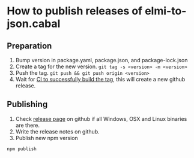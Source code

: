 # How to publish releases of elmi-to-json.cabal

## Preparation

1.  Bump version in package.yaml, package.json, and package-lock.json
1.  Create a tag for the new version. `git tag -s <version> -m <version>`
1.  Push the tag. `git push && git push origin <version>`
1.  Wait for [CI to successfully build the tag](https://travis-ci.com/stoeffel/elmi-to-json/builds), this will create a new github release.

## Publishing

1.  Check [release page](https://github.com/stoeffel/elmi-to-json/releases) on github if all Windows, OSX and Linux binaries are there.
1.  Write the release notes on github.
1.  Publish new npm version

```
npm publish
```

